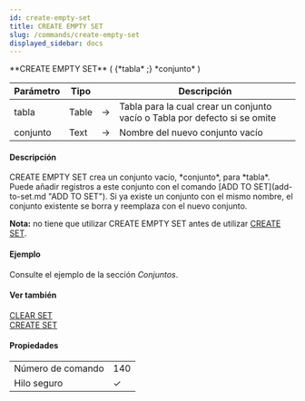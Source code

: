 ```yaml
---
id: create-empty-set
title: CREATE EMPTY SET
slug: /commands/create-empty-set
displayed_sidebar: docs
---
```


<!--REF #_command_.CREATE EMPTY SET.Syntax-->**CREATE EMPTY SET** ( {*tabla* ;} *conjunto* )<!-- END REF-->
<!--REF #_command_.CREATE EMPTY SET.Params-->
| Parámetro | Tipo |  | Descripción |
| --- | --- | --- | --- |
| tabla | Table | &#8594;  | Tabla para la cual crear un conjunto vacío o Tabla por defecto si se omite |
| conjunto | Text | &#8594;  | Nombre del nuevo conjunto vacío |

<!-- END REF-->

#### Descripción 

<!--REF #_command_.CREATE EMPTY SET.Summary-->CREATE EMPTY SET crea un conjunto vacío, *conjunto*, para *tabla*.<!-- END REF--> Puede añadir registros a este conjunto con el comando [ADD TO SET](add-to-set.md "ADD TO SET"). Si ya existe un conjunto con el mismo nombre, el conjunto existente se borra y reemplaza con el nuevo conjunto.

**Nota:** no tiene que utilizar CREATE EMPTY SET antes de utilizar [CREATE SET](create-set.md "CREATE SET").

#### Ejemplo 

Consulte el ejemplo de la sección *Conjuntos*.

#### Ver también 

[CLEAR SET](clear-set.md)  
[CREATE SET](create-set.md)  

#### Propiedades

|  |  |
| --- | --- |
| Número de comando | 140 |
| Hilo seguro | &check; |


